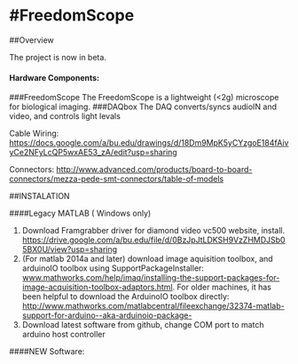#FreedomScope 
============

##Overview


The project is now in beta. 

#### Hardware Components: 
###FreedomScope
The FreedomScope is a lightweight (<2g)  microscope for biological imaging. 
###DAQbox
The DAQ converts/syncs audioIN and video, and controls light levals

Cable Wiring: https://docs.google.com/a/bu.edu/drawings/d/18Dm9MpK5yCYzgoE184fAivyCe2NFyLcQP5wxAE53_zA/edit?usp=sharing

Connectors:  http://www.advanced.com/products/board-to-board-connectors/mezza-pede-smt-connectors/table-of-models 


##INSTALATION

####Legacy MATLAB ( Windows only)
1. Download Framgrabber driver for diamond video vc500 website, install.
 https://drive.google.com/a/bu.edu/file/d/0BzJpJtLDKSH9VzZHMDJSb05BX0U/view?usp=sharing
2. (For matlab 2014a and later) download image aquisition toolbox, and arduinoIO toolbox using SupportPackageInstaller: www.mathworks.com/help/imaq/installing-the-support-packages-for-image-acquisition-toolbox-adaptors.html. For older machines, it has been helpful to download the ArduinoIO toolbox directly: http://www.mathworks.com/matlabcentral/fileexchange/32374-matlab-support-for-arduino--aka-arduinoio-package-
3. Download latest software from github, change COM port to match arduino host controller 

####NEW Software:





